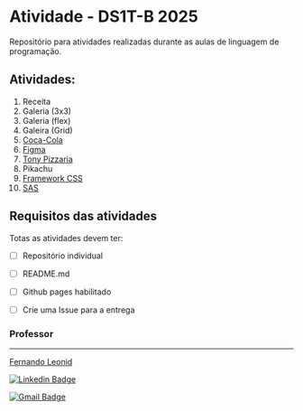 #  Atividade - DS1T-B 2025
Repositório para atividades realizadas durante as aulas de linguagem de programação.

## Atividades:
1.  Receita
2.  Galeria (3x3)
3.  Galeria (flex)
4.  Galeira (Grid)
5.  [Coca-Cola](05-coca-cola/coca-cola.md)
6.  [Figma](./06-figma/README.md)
7.  [Tony Pizzaria](./07-tony-pizzaria/)
8.  Pikachu
9.  [Framework CSS](https://www.figma.com/design/of8zx8bMHyU8Rx4QSIneVt/SENAI-1.27?node-id=0-1&t=gg7T3cvJw4ChlAql-1)
10. [SAS](./09-SAS/README.md)

## Requisitos das atividades
Totas as atividades devem ter:
* [ ] Repositório individual
* [ ] README.md
* [ ] Github pages habilitado
* [ ] Crie uma Issue para a entrega


### Professor
---
[Fernando Leonid](https://fernandoleonid.com.br/)

[![Linkedin Badge](https://img.shields.io/badge/-LinkedIn-blue?style=flat-square&logo)](https://www.linkedin.com/in/fernandoleonid/)

[![Gmail Badge](https://img.shields.io/badge/-Gmail-c14438?style=flat-square&logo=Gmail&logoColor=white)](mailto:fernandoleonid@gmail.com)
